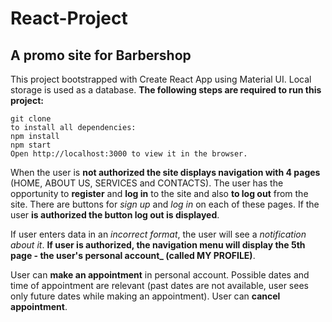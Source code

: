 # React-Project
## A promo site for Barbershop<br/>
This project bootstrapped with Create React App using Material UI. Local storage is used as a database.
**The following steps are required to run this project:**

```
git clone
to install all dependencies:
npm install
npm start
Open http://localhost:3000 to view it in the browser.
```

When the user is **not authorized the site displays navigation with 4 pages** (HOME, ABOUT US, SERVICES and CONTACTS).
The user has the opportunity to **register** and **log in** to the site and also **to log out** from the site. 
There are buttons for _sign up_ and _log in_ on each of these pages. If the user **is authorized the button log out is displayed**.

If user enters data in an _incorrect format_, the user will see a _notification about it_.
**If user is authorized, the navigation menu will display the 5th page - the user's personal account_ (called MY PROFILE)**.

User can **make an appointment** in  personal account. 
Possible dates and time of appointment are relevant (past dates are not available, user sees only future dates while making an appointment).
User can **cancel appointment**.







